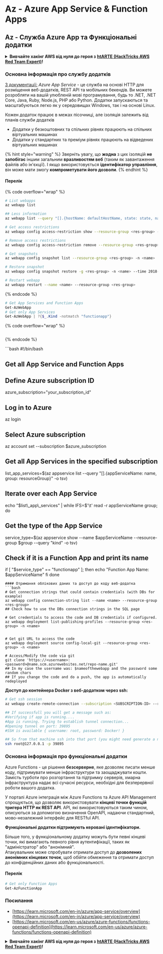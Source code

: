 # Az - Azure App Service & Function Apps

## Az - Служба Azure App та Функціональні додатки

<details>

<summary><strong>Вивчайте хакінг AWS від нуля до героя з</strong> <a href="https://training.hacktricks.xyz/courses/arte"><strong>htARTE (HackTricks AWS Red Team Expert)</strong></a><strong>!</strong></summary>

Інші способи підтримки HackTricks:

* Якщо ви хочете побачити вашу **компанію рекламовану на HackTricks** або **завантажити HackTricks у PDF-форматі**, перевірте [**ПЛАНИ ПІДПИСКИ**](https://github.com/sponsors/carlospolop)!
* Отримайте [**офіційний PEASS & HackTricks мерч**](https://peass.creator-spring.com)
* Відкрийте для себе [**Сім'ю PEASS**](https://opensea.io/collection/the-peass-family), нашу колекцію ексклюзивних [**NFT**](https://opensea.io/collection/the-peass-family)
* **Приєднуйтесь до** 💬 [**групи Discord**](https://discord.gg/hRep4RUj7f) або [**групи telegram**](https://t.me/peass) або **слідкуйте** за нами на **Twitter** 🐦 [**@hacktricks\_live**](https://twitter.com/hacktricks\_live)**.**
* **Поділіться своїми хакерськими трюками, надсилайте PR до** [**HackTricks**](https://github.com/carlospolop/hacktricks) та [**HackTricks Cloud**](https://github.com/carlospolop/hacktricks-cloud) репозиторіїв.

</details>

### Основна інформація про службу додатків

[З документації:](https://learn.microsoft.com/en-us/azure/app-service/overview) _Azure App Service_ - це служба на основі HTTP для розміщення веб-додатків, REST API та мобільних бекендів. Ви можете розробляти на вашій улюбленій мові програмування, будь то .NET, .NET Core, Java, Ruby, Node.js, PHP або Python. Додатки запускаються та масштабуються легко як у середовищах Windows, так і на основі Linux.

Кожен додаток працює в межах пісочниці, але ізоляція залежить від планів служби додатків

* Додатки у безкоштовних та спільних рівнях працюють на спільних віртуальних машинах
* Додатки у стандартних та преміум рівнях працюють на відведених віртуальних машинах

{% hint style="warning" %}
Зверніть увагу, що **жодна** з цих ізоляцій **не запобігає** іншим загальним **вразливостям веб** (таким як завантаження файлів або ін'єкції). І якщо використовується **ідентифікатор управління**, він може мати змогу **компрометувати його дозволи**.
{% endhint %}

#### Перелік

{% code overflow="wrap" %}
```bash
# List webapps
az webapp list

## Less information
az webapp list --query "[].{hostName: defaultHostName, state: state, name: name, resourcegroup: resourceGroup}"

# Get access restrictions
az webapp config access-restriction show --resource-group <res-group> -n <name>

# Remove access restrictions
az webapp config access-restriction remove --resource-group <res-group> -n <name> --rule-name <rule-name>

# Get snapshots
az webapp config snapshot list --resource-group <res-group> -n <name>

# Restore snapshot
az webapp config snapshot restore -g <res-group> -n <name> --time 2018-12-11T23:34:16.8388367

# Restart webapp
az webapp restart --name <name> --resource-group <res-group>
```
{% endcode %}

```powershell
# Get App Services and Function Apps
Get-AzWebApp
# Get only App Services
Get-AzWebApp | ?{$_.Kind -notmatch "functionapp"}
```



{% code overflow="wrap" %}
```
```
{% endcode %}

\`\`\`bash #!/bin/bash

## Get all App Service and Function Apps

## Define Azure subscription ID

azure\_subscription="your\_subscription\_id"

## Log in to Azure

az login

## Select Azure subscription

az account set --subscription $azure\_subscription

## Get all App Services in the specified subscription

list\_app\_services=$(az appservice list --query "\[].{appServiceName: name, group: resourceGroup}" -o tsv)

## Iterate over each App Service

echo "$list\_app\_services" | while IFS=$'\t' read -r appServiceName group; do

## Get the type of the App Service

service\_type=$(az appservice show --name $appServiceName --resource-group $group --query "kind" -o tsv)

## Check if it is a Function App and print its name

if \[ "$service\_type" == "functionapp" ]; then echo "Function App Name: $appServiceName" fi done

````
#### Отримання облікових даних та доступ до коду веб-додатка
```bash
# Get connection strings that could contain credentials (with DBs for example)
az webapp config connection-string list --name <name> --resource-group <res-group>
## Check how to use the DBs connection strings in the SQL page

# Get credentials to access the code and DB credentials if configured.
az webapp deployment list-publishing-profiles --resource-group <res-group> -n <name>


# Get git URL to access the code
az webapp deployment source config-local-git --resource-group <res-group> -n <name>

# Access/Modify the code via git
git clone 'https://<username>:<password>@name.scm.azurewebsites.net/repo-name.git'
## In my case the username was: $nameofthewebapp and the password some random chars
## If you change the code and do a push, the app is automatically redeployed
````

**Доступ до контейнера Docker з веб-додатком через ssh:**

```bash
# Get ssh session
az webapp create-remote-connection --subscription <SUBSCRIPTION-ID> --resource-group <RG-NAME> -n <APP-SERVICE-NAME>

## If successfull you will get a message such as:
#Verifying if app is running....
#App is running. Trying to establish tunnel connection...
#Opening tunnel on port: 39895
#SSH is available { username: root, password: Docker! }

## So from that machine ssh into that port (you might need generate a new ssh session to the jump host)
ssh root@127.0.0.1 -p 39895
```

### Основна інформація про функціональні додатки

Azure Functions - це рішення **безсерверне**, яке дозволяє писати менше коду, підтримувати менше інфраструктури та заощаджувати кошти. Замість турботи про розгортання та підтримку серверів, хмарна інфраструктура надає всі сучасні ресурси, необхідні для безперервної роботи вашого додатка.

У порталі Azure інтеграція між Azure Functions та Azure API Management спрощується, що дозволяє використовувати **кінцеві точки функцій тригера HTTP як REST API**. API, які використовуються таким чином, описуються за допомогою визначення OpenAPI, надаючи стандартний, мово-незалежний інтерфейс для RESTful API.

**Функціональні додатки підтримують керовані ідентифікатори.**

Більше того, у функціональному додатку можуть бути певні кінцеві точки, які вимагають певного рівня аутентифікації, таких як "адміністратор" або "анонімний".\
Атакувальник може спробувати отримати доступ до **дозволених анонімних кінцевих точок**, щоб обійти обмеження та отримати доступ до конфіденційних даних або функціональності.

#### Перелік

```powershell
# Get only Function Apps
Get-AzFunctionApp
```

### Посилання

* [https://learn.microsoft.com/en-in/azure/app-service/overview](https://learn.microsoft.com/en-in/azure/app-service/overview)
* [https://learn.microsoft.com/en-us/azure/azure-functions/functions-openapi-definition](https://learn.microsoft.com/en-us/azure/azure-functions/functions-openapi-definition)

<details>

<summary><strong>Вивчайте хакінг AWS від нуля до героя з</strong> <a href="https://training.hacktricks.xyz/courses/arte"><strong>htARTE (HackTricks AWS Red Team Expert)</strong></a><strong>!</strong></summary>

Інші способи підтримки HackTricks:

* Якщо ви хочете побачити вашу **компанію рекламовану на HackTricks** або **завантажити HackTricks у форматі PDF**, перевірте [**ПЛАНИ ПІДПИСКИ**](https://github.com/sponsors/carlospolop)!
* Отримайте [**офіційний PEASS & HackTricks мерч**](https://peass.creator-spring.com)
* Відкрийте для себе [**Сім'ю PEASS**](https://opensea.io/collection/the-peass-family), нашу колекцію ексклюзивних [**NFT**](https://opensea.io/collection/the-peass-family)
* **Приєднуйтесь до** 💬 [**групи Discord**](https://discord.gg/hRep4RUj7f) або [**групи Telegram**](https://t.me/peass) або **слідкуйте** за нами на **Twitter** 🐦 [**@hacktricks\_live**](https://twitter.com/hacktricks\_live)**.**
* **Поділіться своїми хакерськими трюками, надсилайте PR до** [**HackTricks**](https://github.com/carlospolop/hacktricks) **і** [**HackTricks Cloud**](https://github.com/carlospolop/hacktricks-cloud) **репозиторіїв на GitHub**.

</details>
